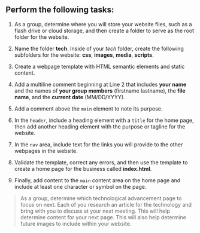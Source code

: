 ## Perform the following tasks:

1. As a group, determine where you will store your website files, such as a flash drive or cloud storage, and then create a folder to serve as the root folder for the website.

2. Name the folder **tech**. Inside of your *tech* folder, create the following subfolders for the website: **css**, **images**, **media**, **scripts**. 

3. Create a webpage template with HTML semantic elements and static content. 

4. Add a multiline comment beginning at Line 2 that includes **your name** and the names of **your group members** (firstname lastname), the **file name**, and the **current date** (MM/DD/YYYY). 

5. Add a comment above the `main` element to note its purpose. 

6. In the `header`, include a heading element with a `title` for the home page, then add another heading element with the purpose or tagline for the website.

7. In the `nav` area, include text for the links you will provide to the other webpages in the website. 

8. Validate the template, correct any errors, and then use the template to create a home page for the business called **index.html**.

9. Finally, add content to the `main` content area on the home page and include at least one character or symbol on the page.

> As a group, determine which technological advancement page to focus on next. Each of you research an article for the technology and bring with you to discuss at your next meeting. This will help determine content for your next page. This will also help determine future images to include within your website.